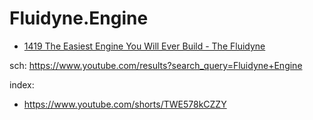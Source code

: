 # Fluidyne.Engine
- [1419 The Easiest Engine You Will Ever Build - The Fluidyne](https://youtu.be/yvuetEaZiwo)

sch: https://www.youtube.com/results?search_query=Fluidyne+Engine

index:
- https://www.youtube.com/shorts/TWE578kCZZY
